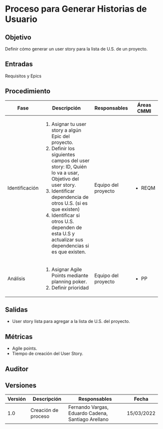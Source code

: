 # Proceso para Generar Historias de Usuario

## Objetivo

Definir cómo generar un user story para la lista de U.S. de un proyecto.

## Entradas

Requisitos y Epics

## Procedimiento

<table>
    <thead>
        <th>Fase</th>
        <th>Descripción</th>
        <th>Responsables</th>
        <th>Áreas CMMI</th>
    </thead>

<tbody>
    <tr>
      <td>Identificación</td>
      <td>
        <ol>
            <li>Asignar tu user story a algún Epic del proyecto.</li>
            <li>
                Definir los siguientes campos del user story: ID, Quién lo va a usar, Objetivo del user story.
            </li>
            <li>Identificar dependencia de otros U.S. (si es que existen)</li>
            <li>Identificar si otros U.S. dependen de esta U.S y actualizar sus dependencias si es que existen.</li>
        </ol>
      </td>
      <td>Equipo del proyecto</td>
      <td>
        <ul>
          <li>REQM</li>
        </ul>
      </td>
    </tr>
    <tr>
      <td>Análisis</td>
      <td>
        <ol>
            <li>Asignar Agile Points mediante planning poker.</li>
            <li>Definir prioridad</li>
        </ol>
      </td>
      <td>Equipo del proyecto</td>
      <td>
        <ul>
          <li>PP</li>
        </ul>
      </td>
    </tr>
</tbody>
</table>

## Salidas

- User story lista para agregar a la lista de U.S. del proyecto.

## Métricas

- Agile points.
- Tiempo de creación del User Story.

## Auditor

## Versiones

| Versión | Descripción                      | Responsables     | Fecha      |
| ------- | -------------------------------- |------------------|------------|
| 1.0     | Creación de proceso              |Fernando Vargas, Eduardo Cadena, Santiago Arellano  | 15/03/2022 |